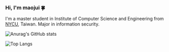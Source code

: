 <!--
**maojui/maojui** is a ✨ _special_ ✨ repository because its `README.md` (this file) appears on your GitHub profile.

Here are some ideas to get you started:

- 🔭 I’m currently working on ...
- 🌱 I’m currently learning ...
- 👯 I’m looking to collaborate on ...
- 🤔 I’m looking for help with ...
- 💬 Ask me about ...
- 📫 How to reach me: ...
- 😄 Pronouns: ...
- ⚡ Fun fact: ...
-->

### Hi, I'm maojui 🍀

I'm a master student in Institute of Computer Science and Engineering from [NYCU](https://www.nycu.edu.tw/), Taiwan. Major in information security.

![Anurag's GitHub stats](https://github-readme-stats.vercel.app/api?username=maojui&theme=nord&show_icons=true)

![Top Langs](https://github-readme-stats.vercel.app/api/top-langs/?username=maojui&theme=nord&layout=compact&card_width=445)

